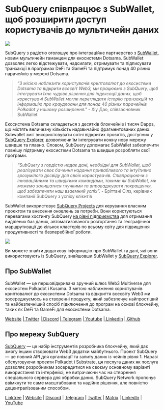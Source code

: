 # SubQuery співпрацює з SubWallet, щоб розширити доступ користувачів до мультичейн даних

![](https://miro.medium.com/max/1400/0*WrTfOuh_9W9uOs_s)

SubQuery з радістю оголошує про інтеграційне партнерство з [SubWallet](https://subwallet.app/), новим мультичейн гаманцем для екосистеми Dotsama. SubWallet дозволяє легко відстежувати, надсилати, отримувати та підписувати транзакції в програмах DeFi та GameFi та підтримує понад 40 різних парачейнів у мережі Dotsama.

> _“З місією наблизити користувачів криптовалют до екосистеми Dotsama та відкрити всесвіт Web3, ми працюємо з SubQuery, щоб інтегрувати їхнє чудове рішення для індексації даних, щоб користувачі SubWallet могли переглядати історію транзакцій та інформацію про краудлоани для понад 40 різних парачейнів Polkadot у нашому розширення."_ - Хіу Дао, співзасновник SubWallet

Екосистема Dotsama складається з десятків блокчейнів і тисяч Dapps, що містять величезну кількість надзвичайно фрагментованих даних. Subwallet зміг використовувати сотні відкритих проєктів, доступних у [SubQuery Explorer](https://explorer.subquery.network/), дозволяючи їм інтегрувати кожну нову мережу швидше та плавно. Словом, SubQuery допомагає SubWallet забезпечити повнішу підтримку екосистеми Dotsama та швидше розробляти свої програми.

> _“SubQuery з гордістю надає дані, необхідні для SubWallet, щоб реалізувати своє бачення надання привабливого та інтуїтивно зрозумілого досвіду для своїх користувачів. Співпрацюючи з інноваційними та швидкими командами, такими як SubWallet, ми можемо залишатися гнучкими та впроваджувати покращення, щоб забезпечити наш взаємний успіх”._ - Бріттані Сілз, керівник компанії SubQuery з успіху клієнтів

SubWallet використовує [SubQuery Projects](https://project.subquery.network/) для керування власним проєктом та внесення оновлень за потреби. Вони користуються перевагами хостингу SubQuery [на рівні підприємства](../blogs/20211228-enterprise-hosted.md) для отримання виділених баз даних, автоматизованого розгортання та географічної маршрутизації до кількох кластерів по всьому світу для підвищення продуктивності та безперебійної роботи.

![](https://miro.medium.com/max/1400/0*2veb8l0E6zpyhhNB)

Ви можете знайти додаткову інформацію про SubWallet та дані, які вони використовують із SubQuery, знайшовши SubWallet у [SubQuery Explorer](https://explorer.subquery.network/).

## Про SubWallet

SubWallet — це першовідкривача зручний шлюз Web3 Multiverse для екосистем Polkadot і Kusama. З метою наближення користувачів криптовалют до екосистеми Dotsama та відкриття всесвіту Web3 ми зосереджуємось на створенні продукту, який забезпечує найпростіший та найбезпечніший спосіб підключення до програм на основі блокчейну, таких як DeFi та GameFi для екосистеми Dotsama.

[Website](https://subwallet.app/) |[ Twitter](https://twitter.com/subwalletapp) |[ Discord](https://discord.gg/eDdVzF8ynJ) |[ Telegram](https://t.me/subwallet) |[ Youtube](https://www.youtube.com/channel/UC5XYLzQ1G077kUb7guZEMdA) |[ Linkedin](https://www.linkedin.com/company/subwallet/) |[ Github](https://github.com/Koniverse)

## Про мережу SubQuery

[SubQuery](https://subquery.network) — це набір інструментів розробника блокчейну, який дає змогу іншим створювати Web3 додатки майбутнього. Проект SubQuery — це повний API для організації та запиту даних із чейнів рівня 1. Наразі обслуговуючи проєкти Polkadot і Substrate, ця послуга даних як послуга дозволяє розробникам зосередитися на своєму основному варіанті використання та інтерфейсі, не витрачаючи час на створення спеціального сервера для обробки даних. SubQuery Network пропонує ввімкнути те саме масштабоване та надійне рішення, але повністю децентралізованим способом.

​​[Linktree](https://linktr.ee/subquerynetwork) | [Website](https://subquery.network/) | [Discord](https://discord.com/invite/78zg8aBSMG) | [Telegram](https://t.me/subquerynetwork) | [Twitter](https://twitter.com/subquerynetwork) | [Matrix](https://matrix.to/#/#subquery:matrix.org) | [LinkedIn](https://www.linkedin.com/company/subquery) | [YouTube](https://www.youtube.com/channel/UCi1a6NUUjegcLHDFLr7CqLw)
